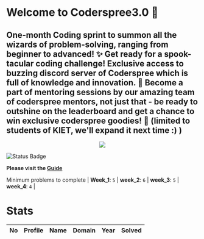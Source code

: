 
Welcome to Coderspree3.0 🎃
==========================


## **One-month Coding sprint to summon all the wizards of problem-solving, ranging from beginner to advanced! ✨  Get ready for a spook-tacular coding challenge! Exclusive  access to buzzing discord server of Coderspree which is full of knowledge and innovation. 🚀 Become a part of mentoring sessions by our amazing team of coderspree mentors, not just that - be ready to outshine on the leaderboard and get a chance to win exclusive coderspree goodies! 🍫 (limited to students of KIET, we'll expand it next time :) )**  
<p align = 'center'><a href='https://innogeeks.in/' target='_blank'><img src='https://template-mail-images.s3.ap-south-1.amazonaws.com/20231002_150040_0000+(1).png'></a></p>

![Status Badge](https://github.com/InnogeeksOrganization/coderspree/actions/workflows/checkSubmission.yml/badge.svg)  


**Please visit the [Guide](./Guide/README.md)**  


Minimum problems to complete | **Week_1**: `5` | **week_2**: `6` | **week_3**: `5` | **week_4**: `4` |   

# Stats
  

|No|Profile|Name|Domain|Year|Solved|
| :---: | :---: | :---: | :---: | :---: | :---: |
